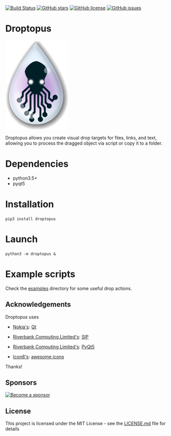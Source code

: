 [![Build Status][build-status-src]][build-status-href]
[![GitHub stars][github-stars-src]][github-stars-href]
[![GitHub license][github-license-src]][github-license-href]
[![GitHub issues][github-issues-src]][github-issues-href]

# Droptopus
![Droptopus Logo][droptopus-logo-src]

Droptopus allows you create visual drop targets for files, links, and text, allowing you to process the dragged object via script or copy it to a folder.

# Dependencies 
 - python3.5+
 - pyqt5

# Installation
 `pip3 install droptopus`

# Launch
 `python3 -m droptopus &`

# Example scripts

  Check the [examples][examples-href] directory for some useful drop actions.

## Acknowledgements

Droptopus uses

- [Nokia's][nokia-href]: [Qt][qt-href]

- [Riverbank Computing Limited's][riverbank-href]: [SIP][sip-href]

- [Riverbank Computing Limited's][riverbank-href]: [PyQt5][pyqt-href]

- [Icon8's][icons8-href]: [awesome icons][icons8-href]

Thanks!

## Sponsors

[![Become a sponsor][patreon-src]][patreon-href]

## License

This project is licensed under the MIT License - see the [LICENSE.md][github-license-href] file for details

[droptopus-logo-src]: https://raw.githubusercontent.com/ArtBIT/Droptopus/master/droptopus/assets/droptopus.png
[build-status-href]: https://travis-ci.org/ArtBIT/droptopus
[build-status-src]: https://travis-ci.org/ArtBIT/droptopus.svg
[github-issues-href]: https://github.com/ArtBIT/droptopus/issues
[github-issues-src]: https://img.shields.io/github/issues/ArtBIT/droptopus.svg
[github-license-href]: https://github.com/ArtBIT/Droptopus/blob/master/LICENSE.md
[github-license-src]: https://img.shields.io/github/license/ArtBIT/droptopus.svg
[github-stars-href]: https://github.com/ArtBIT/droptopus
[github-stars-src]: https://img.shields.io/github/stars/ArtBIT/droptopus.svg
[icons8-href]: http://icons8.com
[nokia-href]: http://www.nokia.com
[pyqt-href]: http://www.riverbankcomputing.co.uk/software/pyqt/intro
[qt-href]: http://qt.nokia.com
[riverbank-href]: http://www.riverbankcomputing.co.uk
[sip-href]: http://www.riverbankcomputing.co.uk/software/sip/intro
[patreon-src]: https://img.shields.io/badge/Patreon-Sponsor%20This-orange.svg
[patreon-href]: https://www.patreon.com/artbit
[examples-href]: https://github.com/ArtBIT/Droptopus/tree/master/examples

